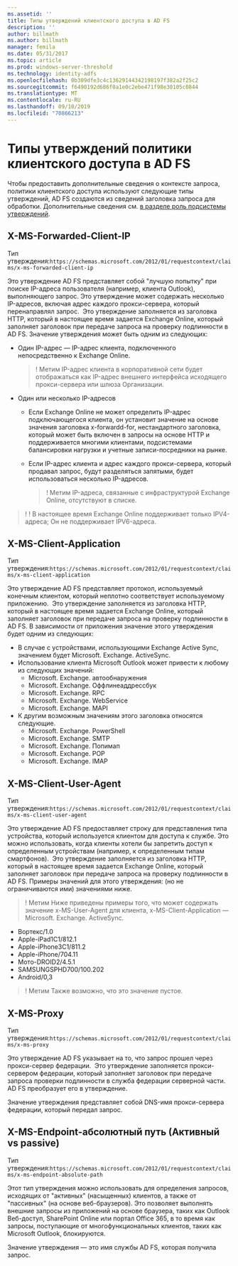 ```yaml
---
ms.assetid: ''
title: Типы утверждений клиентского доступа в AD FS
description: ''
author: billmath
ms.author: billmath
manager: femila
ms.date: 05/31/2017
ms.topic: article
ms.prod: windows-server-threshold
ms.technology: identity-adfs
ms.openlocfilehash: 0b309dfe3c4c13629144342198197f382a2f25c2
ms.sourcegitcommit: f6490192d686f0a1e0c2ebe471f98e30105c0844
ms.translationtype: MT
ms.contentlocale: ru-RU
ms.lasthandoff: 09/10/2019
ms.locfileid: "70866213"
---
```

# <a name="client-access-policy-claim-types-in-ad-fs"></a>Типы утверждений политики клиентского доступа в AD FS

Чтобы предоставить дополнительные сведения о контексте запроса, политики клиентского доступа используют следующие типы утверждений, AD FS создаются из сведений заголовка запроса для обработки.  Дополнительные сведения см. [в разделе роль подсистемы утверждений](../technical-reference/the-role-of-the-claims-engine.md).

## <a name="x-ms-forwarded-client-ip"></a>X-MS-Forwarded-Client-IP

Тип утверждения:`https://schemas.microsoft.com/2012/01/requestcontext/claims/x-ms-forwarded-client-ip`

Это утверждение AD FS представляет собой "лучшую попытку" при поиске IP-адреса пользователя (например, клиента Outlook), выполняющего запрос. Это утверждение может содержать несколько IP-адресов, включая адрес каждого прокси-сервера, который перенаправлял запрос.  Это утверждение заполняется из заголовка HTTP, который в настоящее время задается Exchange Online, который заполняет заголовок при передаче запроса на проверку подлинности в AD FS. Значение утверждения может быть одним из следующих:


- Один IP-адрес — IP-адрес клиента, подключенного непосредственно к Exchange Online.

    >! Метим IP-адрес клиента в корпоративной сети будет отображаться как IP-адрес внешнего интерфейса исходящего прокси-сервера или шлюза Организации.

- Один или несколько IP-адресов
  - Если Exchange Online не может определить IP-адрес подключающегося клиента, он установит значение на основе значения заголовка x-forwardd-for, нестандартного заголовка, который может быть включен в запросы на основе HTTP и поддерживается многими клиентами, подсистемами балансировки нагрузки и учетные записи-посредники на рынке.
  - Если IP-адрес клиента и адрес каждого прокси-сервера, который продавал запрос, будут разделяться запятыми, будет использоваться несколько IP-адресов.

    >! Метим IP-адреса, связанные с инфраструктурой Exchange Online, отсутствуют в списке.


>! ! В настоящее время Exchange Online поддерживает только IPV4-адреса; Он не поддерживает IPV6-адреса. 


## <a name="x-ms-client-application"></a>X-MS-Client-Application

Тип утверждения:`https://schemas.microsoft.com/2012/01/requestcontext/claims/x-ms-client-application`

Это утверждение AD FS представляет протокол, используемый конечным клиентом, который неплотно соответствует используемому приложению.  Это утверждение заполняется из заголовка HTTP, который в настоящее время задается Exchange Online, который заполняет заголовок при передаче запроса на проверку подлинности в AD FS. В зависимости от приложения значение этого утверждения будет одним из следующих:



- В случае с устройствами, использующими Exchange Active Sync, значением будет Microsoft. Exchange. ActiveSync. 
- Использование клиента Microsoft Outlook может привести к любому из следующих значений:
    - Microsoft. Exchange. автообнаружения
    - Microsoft. Exchange. Оффлинеаддрессбук
    - Microsoft. Exchange. RPC
    - Microsoft. Exchange. WebService
    - Microsoft. Exchange. MAPI
- К другим возможным значениям этого заголовка относятся следующие.
    - Microsoft. Exchange. PowerShell
    - Microsoft. Exchange. SMTP
    - Microsoft. Exchange. Попимап
    - Microsoft. Exchange. POP
    - Microsoft. Exchange. IMAP

## <a name="x-ms-client-user-agent"></a>X-MS-Client-User-Agent

Тип утверждения:`https://schemas.microsoft.com/2012/01/requestcontext/claims/x-ms-client-user-agent`

Это утверждение AD FS предоставляет строку для представления типа устройства, который используется клиентом для доступа к службе. Это можно использовать, когда клиенты хотели бы запретить доступ к определенным устройствам (например, к определенным типам смартфонов).  Это утверждение заполняется из заголовка HTTP, который в настоящее время задается Exchange Online, который заполняет заголовок при передаче запроса на проверку подлинности в AD FS. Примеры значений для этого утверждения: (но не ограничиваются ими) значениями ниже.
>! Метим Ниже приведены примеры того, что может содержать значение x-MS-User-Agent для клиента, x-MS-Client-Application — Microsoft. Exchange. ActiveSync.

- Вортекс/1.0
- Apple-iPad1C1/812.1
- Apple-iPhone3C1/811.2
- Apple-iPhone/704.11
- Мото-DROID2/4.5.1
- SAMSUNGSPHD700/100.202
- Android/0,3

>! Метим Также возможно, что это значение пустое.


## <a name="x-ms-proxy"></a>X-MS-Proxy

Тип утверждения:`https://schemas.microsoft.com/2012/01/requestcontext/claims/x-ms-proxy`

Это утверждение AD FS указывает на то, что запрос прошел через прокси-сервер федерации.  Это утверждение заполняется прокси-сервером федерации, который заполняет заголовок при передаче запроса проверки подлинности в служба федерации серверной части. AD FS преобразует его в утверждение. 

Значение утверждения представляет собой DNS-имя прокси-сервера федерации, который передал запрос.

## <a name="x-ms-endpoint-absolute-path-active-vs-passive"></a>X-MS-Endpoint-абсолютный путь (Активный vs passive)

Тип утверждения:`https://schemas.microsoft.com/2012/01/requestcontext/claims/x-ms-endpoint-absolute-path`

Этот тип утверждения можно использовать для определения запросов, исходящих от "активных" (насыщенных) клиентов, а также от "пассивных" (на основе веб-браузеров). Это позволяет выполнять внешние запросы из приложений на основе браузера, таких как Outlook Веб-доступ, SharePoint Online или портал Office 365, в то время как запросы, поступающие от многофункциональных клиентов, таких как Microsoft Outlook, блокируются.

Значение утверждения — это имя службы AD FS, которая получила запрос.

